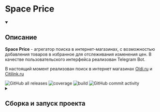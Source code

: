 # Space Price
<details open=""><summary><h2>Описание</h2></summary>
  <div>
    <b>Space Price</b> - агрегатор поиска в интернет-магазинах, с возможностью добавления товаров в избранное для отслеживания изменения цен. 
    В качестве пользовательского интерфейса реализован Telegram Bot.
  </div>
  <p></p>
  <div>
    В настоящий момент реализован поиск в интернет магазинах <a href="https://www.oldi.ru/">Oldi.ru</a> и <a href="https://citilink.ru/">Citilink.ru</a>
  </div>
  <p></p>
  <img alt="GitHub all releases" src="https://img.shields.io/github/downloads/Geek-Team-Development/market-analyzer/total?color=brightgreen">
  <img alt="coverage" src="https://img.shields.io/badge/coverage-60%25-yellow">
  <img alt="build" src="https://img.shields.io/badge/build-passing-brightgreen">
  <img alt="GitHub commit activity" src="https://img.shields.io/github/commit-activity/w/Geek-Team-Development/market-analyzer">
</details>
<details><summary><h2>Сборка и запуск проекта</h2></summary>
<ul>
  <li><a href="#mvn-build">Сборка проекта</a></li>
  <li><a href="#docker-compose">Создание docker-compose файла</a></li>
  <li><a href="#run-app">Запуск проекта</a></li>
</ul>

<a name="mvn-build"><h3>Сборка проекта:</h3></a>
```
mvn clean install
```
<a name="docker-compose"><h3>Создание docker-compose файла:</h3></a>
```
version: '3'

services:

  config-server-service:
    image: registry.heroku.com/space-price-config-server-service/web:latest
    container_name: config-server-service
    environment:
      CONFIG_SERVER_PORT: 8070
    ports:
      - 8070:8070
    volumes:
      - ./config-server-service/config:/apps/config

  eureka-discovery-service:
    image: registry.heroku.com/space-price-eureka-discovery-service/web:latest
    container_name: eureka-discovery-service
    environment:
      EUREKA_SERVER_HOST: eureka-discovery-service
      EUREKA_SERVER_PORT: 8060
      CONFIG_SERVER_HOST: config-server-service
      CONFIG_SERVER_PORT: 8070
    ports:
      - 8060:8060
    depends_on:
      - config-server-service
    command: bash -c "/apps/wait-for.sh config-server-service 8070 && /apps/entrypoint.sh"

  gateway-service:
    image: registry.heroku.com/space-price-gateway-service/web:latest
    container_name: gateway-service
    environment:
      GATEWAY_SERVER_PORT: 8050
      EUREKA_SERVER_HOST: eureka-discovery-service
      EUREKA_SERVER_PORT: 8060
      CONFIG_SERVER_HOST: config-server-service
      CONFIG_SERVER_PORT: 8070
    ports:
      - 8050:8050
    depends_on:
      - eureka-discovery-service
    command: bash -c "/apps/wait-for.sh eureka-discovery-service 8060 && /apps/entrypoint.sh"

  search-product-service:
    image: registry.heroku.com/space-price-backend-search-product-service/web:latest
    container_name: search-product-service
    environment:
      SEARCH_PRODUCT_SERVICE_PORT: 8110
      EUREKA_SERVER_HOST: eureka-discovery-service
      EUREKA_SERVER_PORT: 8060
      CONFIG_SERVER_HOST: config-server-service
      CONFIG_SERVER_PORT: 8070
      AUTH_SERVER_HOST: keycloak
      AUTH_SERVER_PORT: 8080
      CLIENT_SECRET: <secret>
      PROFILES: dev
    ports:
      - 8110:8110
    depends_on:
      - gateway-service
    command: bash -c "/apps/wait-for.sh gateway-service 8050 && /apps/wait-for.sh rabbitmq 5672 && /apps/wait-for.sh keycloak 8080 && /apps/entrypoint.sh"

  favorite-product-service:
    image: registry.heroku.com/space-price-backend-favorite-product-service/web:latest
    container_name: favorite-product-service
    environment:
      SEARCH_PRODUCT_SERVICE_PORT: 8100
      EUREKA_SERVER_HOST: eureka-discovery-service
      EUREKA_SERVER_PORT: 8060
      CONFIG_SERVER_HOST: config-server-service
      CONFIG_SERVER_PORT: 8070
      MONGODB_HOST: mongo
      MONGODB_PORT: 27017
      MONGODB_USERNAME: root
      MONGODB_PASSWORD: <mongo_password>
      AUTH_SERVER_HOST: keycloak
      AUTH_SERVER_PORT: 8080
      CLIENT_SECRET: <secret>
      PROFILES: dev
    ports:
      - 8100:8100
    depends_on:
      - gateway-service
    command: bash -c "/apps/wait-for.sh gateway-service 8050 && /apps/wait-for.sh mongo 27017 && /apps/wait-for.sh keycloak 8080 && /apps/entrypoint.sh"

  telegram-bot-service:
    image: registry.heroku.com/space-price-telegram-bot-service/web:latest
    container_name: telegram-bot-service
    environment:
      TELEGRAM_BOT_PORT: 8090
      EUREKA_SERVER_HOST: eureka-discovery-service
      EUREKA_SERVER_PORT: 8060
      CONFIG_SERVER_HOST: config-server-service
      CONFIG_SERVER_PORT: 8070
      GATEWAY_SERVICE_HOST: gateway-service
      GATEWAY_SERVICE_PORT: 8050
      RABBITMQ_HOST: rabbitmq
      RABBITMQ_USERNAME: guest
      RABBITMQ_PASSWORD: <rabbit_password>
      REDIS_HOST: redis
      REDIS_PORT: 6379
      TELEGRAM_BOT_USERNAME: <bot_name>
      TELEGRAM_BOT_TOKEN: <bot_token>
      AUTH_SERVER_HOST: keycloak
      AUTH_SERVER_PORT: 8080
      CLIENT_SECRET: <secret>
      PROFILES: dev
    ports:
      - 8090:8090
    depends_on:
      - gateway-service
    command: bash -c "/apps/wait-for.sh search-product-service 8110 && /apps/wait-for.sh favorite-product-service 8100 && /apps/wait-for.sh redis 6379 && /apps/entrypoint.sh"

  mongo:
    image: 'mongo:latest'
    container_name: mongo
    restart: always
    environment:
      MONGO_INITDB_ROOT_USERNAME: root
      MONGO_INITDB_ROOT_PASSWORD: <mongo_password>
    ports:
      - 27017:2701
    volumes:
      - mongodb-data:/data/db

  postgres:
    image: 'postgres:latest'
    container_name: postgres
    environment:
      POSTGRES_DB: keycloak
      POSTGRES_USER: keycloak
      POSTGRES_PASSWORD: <postgres_password>
    volumes:
      - keycloak-db:/var/lib/postgresql/data

  keycloak:
    image: 'jboss/keycloak:14.0'
    container_name: keycloak
    restart: always
    environment:
      DB_VENDOR: POSTGRES
      DB_ADDR: postgres
      DB_DATABASE: keycloak
      DB_USER: keycloak
      DB_PASSWORD: <postgres_password>
      KEYCLOAK_USER: admin
      KEYCLOAK_PASSWORD: <keycloak_password>
    ports:
      - 8080:8080
    depends_on:
      - postgres

  rabbitmq:
    image: 'rabbitmq:3-management'
    container_name: rabbitmq
    ports:
      - 5672:5672
      - 15672:15672
      - 61613:61613
    command: sh -c "rabbitmq-plugins enable --offline rabbitmq_stomp && rabbitmq-server"
    volumes:
      - rabbitmq-data:/var/lib/rabbitmq

  redis:
    image: 'bitnami/redis:latest'
    container_name: redis
    environment:
      - ALLOW_EMPTY_PASSWORD=yes
    ports:
      - 6379:6379

volumes:
  keycloak-db:
  mongodb-data:
  rabbitmq-data:
```
<a name="run-app"><h3>Запуск проекта:</h3></a>
```
docker-compose up -d
```
</details>

